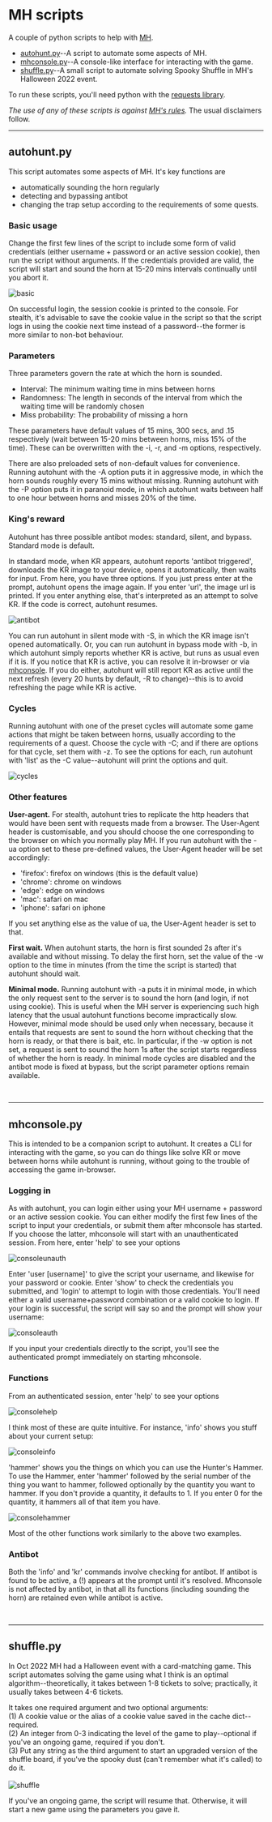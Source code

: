 # MH scripts

A couple of python scripts to help with [MH](https://www.mousehuntgame.com/).<br>
* [autohunt.py](#autohunt)--A script to automate some aspects of MH.
* [mhconsole.py](#mhconsole)--A console-like interface for interacting with the game.
* [shuffle.py](#shuffle)--A small script to automate solving Spooky Shuffle in MH's Halloween 2022 event.

To run these scripts, you'll need python with the [requests library](https://pypi.org/project/requests/).

*The use of any of these scripts is against [MH's rules](https://hitgrab.helpshift.com/hc/en/3-mousehunt/faq/44-scripts-auto-clickers-and-software).* The usual disclaimers follow.

<hr />
<a name="autohunt"/>

## autohunt.py
This script automates some aspects of MH. It's key functions are
* automatically sounding the horn regularly
* detecting and bypassing antibot
* changing the trap setup according to the requirements of some quests.

### Basic usage
Change the first few lines of the script to include some form of valid credentials (either username + password or an active session cookie), then run the script without arguments. If the credentials provided are valid, the script will start and sound the horn at 15-20 mins intervals continually until you abort it.

![basic](img/basic.png)

On successful login, the session cookie is printed to the console. For stealth, it's advisable to save the cookie value in the script so that the script logs in using the cookie next time instead of a password--the former is more similar to non-bot behaviour.

### Parameters
Three parameters govern the rate at which the horn is sounded.
* Interval: The minimum waiting time in mins between horns
* Randomness: The length in seconds of the interval from which the waiting time will be randomly chosen
* Miss probability: The probability of missing a horn

These parameters have default values of 15 mins, 300 secs, and .15 respectively (wait between 15-20 mins between horns, miss 15% of the time). These can be overwritten with the -i, -r, and -m options, respectively. 

There are also preloaded sets of non-default values for convenience. Running autohunt with the -A option puts it in aggressive mode, in which the horn sounds roughly every 15 mins without missing. Running autohunt with the -P option puts it in paranoid mode, in which autohunt waits between half to one hour between horns and misses 20% of the time.

### King's reward
Autohunt has three possible antibot modes: standard, silent, and bypass. Standard mode is default.

In standard mode, when KR appears, autohunt reports 'antibot triggered', downloads the KR image to your device, opens it automatically, then waits for input. From here, you have three options. If you just press enter at the prompt, autohunt opens the image again. If you enter 'url', the image url is printed. If you enter anything else, that's interpreted as an attempt to solve KR. If the code is correct, autohunt resumes.

![antibot](img/antibot.png)

You can run autohunt in silent mode with -S, in which the KR image isn't opened automatically. Or, you can run autohunt in bypass mode with -b, in which autohunt simply reports whether KR is active, but runs as usual even if it is. If you notice that KR is active, you can resolve it in-browser or via [mhconsole](#mhconsole). If you do either, autohunt will still report KR as active until the next refresh (every 20 hunts by default, -R to change)--this is to avoid refreshing the page while KR is active.

### Cycles
Running autohunt with one of the preset cycles will automate some game actions that might be taken between horns, usually according to the requirements of a quest. Choose the cycle with -C; and if there are options for that cycle, set them with -z. To see the options for each, run autohunt with 'list' as the -C value--autohunt will print the options and quit.

![cycles](img/cycles.png)

### Other features
**User-agent.** For stealth, autohunt tries to replicate the http headers that would have been sent with requests made from a browser. The User-Agent header is customisable, and you should choose the one corresponding to the browser on which you normally play MH. If you run autohunt with the -ua option set to these pre-defined values, the User-Agent header will be set accordingly:
* 'firefox': firefox on windows (this is the default value)
* 'chrome': chrome on windows
* 'edge': edge on windows
* 'mac': safari on mac
* 'iphone': safari on iphone

If you set anything else as the value of ua, the User-Agent header is set to that.

**First wait.** When autohunt starts, the horn is first sounded 2s after it's available and without missing. To delay the first horn, set the value of the -w option to the time in minutes (from the time the script is started) that autohunt should wait.

**Minimal mode.** Running autohunt with -a puts it in minimal mode, in which the only request sent to the server is to sound the horn (and login, if not using cookie). This is useful when the MH server is experiencing such high latency that the usual autohunt functions become impractically slow. However, minimal mode should be used only when necessary, because it entails that requests are sent to sound the horn without checking that the horn is ready, or that there is bait, etc. In particular, if the -w option is not set, a request is sent to sound the horn 1s after the script starts regardless of whether the horn is ready. In minimal mode cycles are disabled and the antibot mode is fixed at bypass, but the script parameter options remain available.

<br><hr />
<a name="mhconsole"/>

## mhconsole.py
This is intended to be a companion script to autohunt. It creates a CLI for interacting with the game, so you can do things like solve KR or move between horns while autohunt is running, without going to the trouble of accessing the game in-browser.

### Logging in
As with autohunt, you can login either using your MH username + password or an active session cookie. You can either modify the first few lines of the script to input your credentials, or submit them after mhconsole has started. If you choose the latter, mhconsole will start with an unauthenticated session. From here, enter 'help' to see your options

![consoleunauth](img/consoleunauth.png)

Enter 'user [username]' to give the script your username, and likewise for your password or cookie. Enter 'show' to check the credentials you submitted, and 'login' to attempt to login with those credentials. You'll need either a valid username+password combination or a valid cookie to login. If your login is successful, the script will say so and the prompt will show your username:

![consoleauth](img/consoleauth.png)

If you input your credentials directly to the script, you'll see the authenticated prompt immediately on starting mhconsole.

### Functions
From an authenticated session, enter 'help' to see your options

![consolehelp](img/consolehelp.png)

I think most of these are quite intuitive. For instance, 'info' shows you stuff about your current setup:

![consoleinfo](img/consoleinfo.png)

'hammer' shows you the things on which you can use the Hunter's Hammer. To use the Hammer, enter 'hammer' followed by the serial number of the thing you want to hammer, followed optionally by the quantity you want to hammer. If you don't provide a quantity, it defaults to 1. If you enter 0 for the quantity, it hammers all of that item you have.

![consolehammer](img/consolehammer.png)

Most of the other functions work similarly to the above two examples.

### Antibot
Both the 'info' and 'kr' commands involve checking for antibot. If antibot is found to be active, a (!) appears at the prompt until it's resolved. Mhconsole is not affected by antibot, in that all its functions (including sounding the horn) are retained even while antibot is active. 

<br><hr />
<a name="shuffle"/>

## shuffle.py
In Oct 2022 MH had a Halloween event with a card-matching game. This script automates solving the game using what I think is an optimal algorithm--theoretically, it takes between 1-8 tickets to solve; practically, it usually takes between 4-6 tickets. 

It takes one required argument and two optional arguments: <br>
(1) A cookie value or the alias of a cookie value saved in the cache dict--required.<br>
(2) An integer from 0-3 indicating the level of the game to play--optional if you've an ongoing game, required if you don't.<br>
(3) Put any string as the third argument to start an upgraded version of the shuffle board, if you've the spooky dust (can't remember what it's called) to do it.
<br><br>
![shuffle](img/shuffle.png)

If you've an ongoing game, the script will resume that. Otherwise, it will start a new game using the parameters you gave it.
